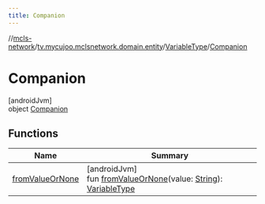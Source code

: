 ```yaml
---
title: Companion
---
```

//[mcls-network](../../../../index.html)/[tv.mycujoo.mclsnetwork.domain.entity](../../index.html)/[VariableType](../index.html)/[Companion](index.html)



# Companion



[androidJvm]\
object [Companion](index.html)



## Functions


| Name | Summary |
|---|---|
| [fromValueOrNone](from-value-or-none.html) | [androidJvm]<br>fun [fromValueOrNone](from-value-or-none.html)(value: [String](https://kotlinlang.org/api/latest/jvm/stdlib/kotlin/-string/index.html)): [VariableType](../index.html) |

